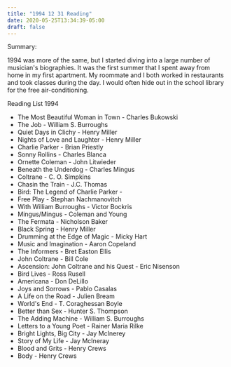 ```yaml
---
title: "1994 12 31 Reading"
date: 2020-05-25T13:34:39-05:00
draft: false
---
```



Summary:

1994 was more of the same, but I started diving into a large number of musician's biographies. It was the first summer that I spent away from home in my first apartment. My roommate and I both worked in restaurants and took classes during the day. I would often hide out in the school library for the free air-conditioning.



Reading List 1994

* The Most Beautiful Woman in Town - Charles Bukowski
* The Job - William S. Burroughs
* Quiet Days in Clichy - Henry Miller
* Nights of Love and Laughter - Henry Miller
* Charlie Parker - Brian Priestly
* Sonny Rollins - Charles Blanca
* Ornette Coleman - John Litwieder
* Beneath the Underdog - Charles Mingus
* Coltrane - C. O. Simpkins
* Chasin the Train - J.C. Thomas
* Bird: The Legend of Charlie Parker -
* Free Play - Stephan Nachmanovitch
* With William Burroughs - Victor Bockris
* Mingus/Mingus - Coleman and Young
* The Fermata - Nicholson Baker
* Black Spring - Henry Miller
* Drumming at the Edge of Magic - Micky Hart
* Music and Imagination - Aaron Copeland
* The Informers - Bret Easton Ellis
* John Coltrane - Bill Cole
* Ascension: John Coltrane and his Quest - Eric Nisenson
* Bird Lives - Ross Rusell
* Americana - Don DeLillo
* Joys and Sorrows - Pablo Casalas
* A Life on the Road - Julien Bream
* World's End - T. Coraghessan Boyle
* Better than Sex - Hunter S. Thompson
* The Adding Machine - William S. Burroughs
* Letters to a Young Poet - Rainer Maria Rilke
* Bright Lights, Big City - Jay McInerey
* Story of My Life - Jay McIneray
* Blood and Grits - Henry Crews
* Body - Henry Crews
